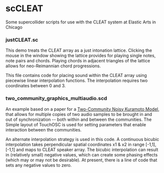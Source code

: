 # scCLEAT

Some supercollider scripts for use with the CLEAT system at Elastic Arts in Chicago

### justCLEAT.sc

This demo treats the CLEAT array as a just intonation lattice.  Clicking the mouse in the window showing the lattice provides for playing single notes, note pairs and chords. Playing chords in adjacent triangles of the lattice allows for neo-Reimannian chord progressions.

This file contains code for placing sound within the CLEAT array using piecewise linear interpolation functions.  The interpolation requires two coordinates between 0 and 3.

### two_community_graphics_multiaudio.scd

An example based on a paper for a [Two-Community Noisy Kuramoto Model](https://journals.sagepub.com/doi/10.1177/0748730419898314), that allows for multiple copies of two audio samples to be brought in and out of synchronization -- both within and between the communities.  The Simple layout of TouchOSC is used for setting parameters that enable interaction between the communities.

An alternate interpolation strategy is used in this code.  A continuous bicubic interpolation takes perpendicular spatial coordinates x1 & x2 in range [-1,1],[-1,1] and maps to CLEAT speaker array.  The bicubic interpolation can result in (relatively small) negative values, which can create some phasing effects (which may or may not be desirable).  At present, there is a line of code that sets any negative values to zero.
